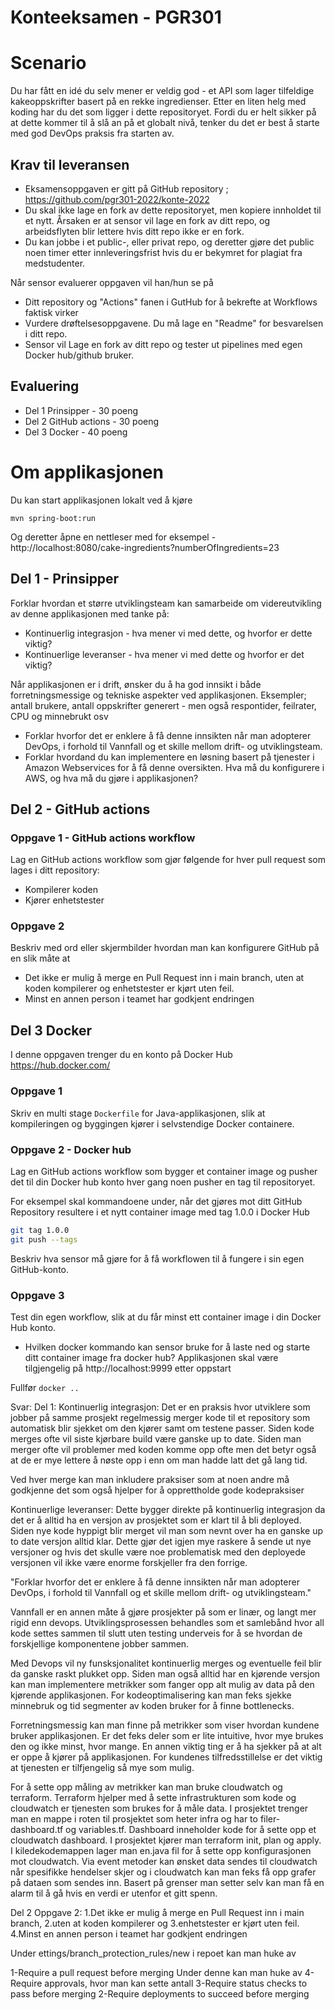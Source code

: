 # Konteeksamen  - PGR301

# Scenario

Du har fått en idé du selv mener er veldig god - et API som lager tilfeldige kakeoppskrifter basert på en rekke ingredienser. Etter en liten helg med koding har du det som ligger i dette repositoryet. Fordi du er helt sikker på at dette kommer til å slå an på et globalt nivå, tenker du det er best å starte med god DevOps praksis fra starten av.

## Krav til leveransen

* Eksamensoppgaven er gitt på GitHub repository ; https://github.com/pgr301-2022/konte-2022
* Du skal ikke lage en fork av dette repositoryet, men kopiere innholdet til et nytt. Årsaken er at sensor vil lage en fork av ditt repo, og arbeidsflyten blir lettere hvis ditt repo ikke er en fork.
* Du kan jobbe i et public-, eller privat repo, og deretter gjøre det public noen timer etter innleveringsfrist hvis du er bekymret for plagiat fra medstudenter.

Når sensor evaluerer oppgaven vil han/hun se på

* Ditt repository og "Actions" fanen i GutHub for å bekrefte at Workflows faktisk virker
* Vurdere drøftelsesoppgavene. Du må lage en  "Readme" for besvarelsen i ditt repo.
* Sensor vil Lage en fork av ditt repo og tester ut pipelines med egen Docker hub/github bruker.

## Evaluering

* Del 1 Prinsipper - 30 poeng
* Del 2 GitHub actions - 30 poeng
* Del 3 Docker - 40 poeng

# Om applikasjonen 

Du kan start applikasjonen lokalt ved å kjøre

```shell
mvn spring-boot:run
```

Og deretter åpne en nettleser med for eksempel - http://localhost:8080/cake-ingredients?numberOfIngredients=23

## Del 1 - Prinsipper

Forklar hvordan et større utviklingsteam kan samarbeide om videreutvikling av denne applikasjonen 
med tanke på:

* Kontinuerlig integrasjon - hva mener vi med dette, og hvorfor er dette viktig?
* Kontinuerlige leveranser - hva mener vi med dette og hvorfor er det viktig?

Når applikasjonen er i drift, ønsker du å ha god innsikt i både forretningsmessige og tekniske aspekter ved 
applikasjonen. Eksempler; antall brukere, antall oppskrifter generert - men også respontider, feilrater, CPU og minnebrukt osv   

* Forklar hvorfor det er enklere å få denne innsikten når man adopterer DevOps, i forhold til Vannfall og et skille mellom drift- og utviklingsteam.
* Forklar hvordand du kan implementere en løsning basert på tjenester i Amazon Webservices for å få denne oversikten. Hva må du konfigurere i AWS, og hva må du gjøre i applikasjonen?

## Del 2 - GitHub actions 

### Oppgave 1 - GitHub actions workflow

Lag en GitHub actions workflow som gjør følgende for hver pull request som lages i ditt repository:

* Kompilerer koden
* Kjører enhetstester

### Oppgave 2

Beskriv med ord eller skjermbilder hvordan man kan konfigurere GitHub på en slik måte at 

* Det ikke er mulig å merge en Pull Request inn i main branch, uten at koden kompilerer og enhetstester er kjørt uten feil.
* Minst en annen person i teamet har godkjent endringen 

## Del 3 Docker 

I denne oppgaven trenger du en konto på Docker Hub https://hub.docker.com/

### Oppgave 1 

Skriv en multi stage ```Dockerfile``` for Java-applikasjonen, slik at kompileringen og byggingen kjører i selvstendige Docker containere.

### Oppgave 2 - Docker hub

Lag en GitHub actions workflow som bygger et container image og pusher det til din Docker 
hub konto hver gang noen pusher en tag til repositoryet. 

For eksempel skal kommandoene under, når det gjøres mot ditt GitHub Repository resultere i et nytt container image med tag 1.0.0 i Docker Hub

```sh
git tag 1.0.0
git push --tags
```

Beskriv hva sensor må gjøre for å få workflowen til å fungere i sin egen GitHub-konto.

### Oppgave 3 

Test din egen workflow, slik at du får minst ett container image i din Docker Hub konto.
* Hvilken docker kommando kan sensor bruke for å laste ned og starte ditt container image fra docker hub? Applikasjonen skal være tilgjengelig på http://localhost:9999 etter oppstart 

Fullfør ```docker ..```








Svar:
Del 1:
Kontinuerlig integrasjon:
Det er en praksis hvor utviklere som jobber på samme prosjekt regelmessig 
merger kode til et repository som automatisk blir sjekket om den kjører samt om testene 
passer. Siden kode merges ofte vil siste kjørbare build være ganske up to date.
Siden man merger ofte vil problemer med koden komme opp ofte men det betyr også at de
er mye lettere å nøste opp i enn om man hadde latt det gå lang tid.

Ved hver merge kan man inkludere praksiser som at noen andre må godkjenne det som 
også hjelper for å opprettholde gode kodepraksiser

Kontinuerlige leveranser:
Dette bygger direkte på kontinuerlig integrasjon da det er å alltid ha
en versjon av prosjektet som er klart til å bli deployed. Siden nye kode
hyppigt blir merget vil man som nevnt over ha en ganske up to date versjon alltid klar.
Dette gjør det igjen mye raskere å sende ut nye versjoner og hvis det skulle være noe 
problematisk med den deployede versjonen vil ikke være enorme forskjeller fra den forrige.


"Forklar hvorfor det er enklere å få denne innsikten når man adopterer DevOps, i forhold til
Vannfall og et skille mellom drift- og utviklingsteam."

Vannfall er en annen måte å gjøre prosjekter på som er linær, og langt mer rigid enn devops.
Utviklingsprosessen behandles som et samlebånd hvor all kode settes sammen til slutt uten testing 
underveis for å se hvordan de forskjellige komponentene jobber sammen. 

Med Devops vil ny funsksjonalitet kontinuerlig merges og eventuelle feil blir da ganske raskt
plukket opp. Siden man også alltid har en kjørende versjon kan man implementere metrikker som 
fanger opp alt mulig av data på den kjørende applikasjonen. For kodeoptimalisering kan man feks
sjekke minnebruk og tid segmenter av koden bruker for å finne bottlenecks.

Forretningsmessig kan man finne på metrikker som viser hvordan kundene bruker applikasjonen. 
Er det feks deler som er lite intuitive, hvor mye brukes den og ikke minst, hvor mange.
En annen viktig ting er å ha sjekker på at alt er oppe å kjører på applikasjonen. 
For kundenes tilfredsstillelse er det viktig at tjenesten er tilfjengelig så mye som mulig.

For å sette opp måling av metrikker kan man bruke cloudwatch og terraform. Terraform hjelper
med å sette infrastrukturen som kode og cloudwatch er tjenesten som brukes for å måle data.
I prosjektet trenger man en mappe i roten til prosjektet som heter infra og har to filer-
dashboard.tf og variables.tf. Dashboard inneholder kode for å sette opp et cloudwatch dashboard.
I prosjektet kjører man terraform init, plan og apply.
I kiledekodemappen lager man en.java fil for å sette opp konfigurasjonen mot cloudwatch.
Via event metoder kan ønsket data sendes til cloudwatch når spesifikke hendelser skjer og i cloudwatch
kan man feks få opp grafer på dataen som sendes inn. Basert på grenser man setter selv kan man
få en alarm til å gå hvis en verdi er utenfor et gitt spenn.

Del 2 Oppgave 2:
1.Det ikke er mulig å merge en Pull Request inn i main branch, 
2.uten at koden kompilerer og
3.enhetstester er kjørt uten feil.
4.Minst en annen person i teamet har godkjent endringen

Under ettings/branch_protection_rules/new i repoet kan man huke av

1-Require a pull request before merging
	Under denne kan man huke av 
	4-Require approvals, hvor man kan sette antall
3-Require status checks to pass before merging
2-Require deployments to succeed before merging

